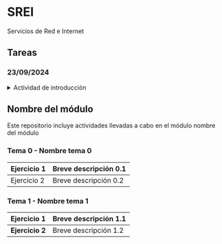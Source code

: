 # SREI

Servicios de Red e Internet

## Tareas

### 23/09/2024

<details>

<summary>Actividad de introducción</summary>

> * [ ] Introducción al http
> * [ ] UDP y TCP
> * [ ] Telnet/http
> * [ ] cURL
> * [ ] Servidor web
> * [ ] Repositorio GitHub

</details>

## Nombre del módulo
Este repositorio incluye actividades llevadas a cabo en el módulo nombre del módulo

### Tema 0 - Nombre tema 0

| Ejercicio 1 | Breve descripción 0.1 |
| ----------- | --------------------- |
| Ejercicio 2 | Breve descripción 0.2 |

### Tema 1 - Nombre tema 1

| **Ejercicio 1** | Breve descripción 1.1 |
| ----------- | --------------------- |
| **Ejercicio 2** | Breve descripción 1.2 |
